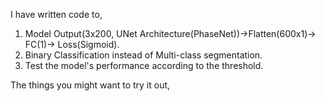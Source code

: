 I have written code to, 

1. Model Output(3x200, UNet Architecture(PhaseNet))->Flatten(600x1)-> FC(1)-> Loss(Sigmoid).
2. Binary Classification instead of Multi-class segmentation.
3. Test the model's performance according to the threshold. 

The things you might want to try it out, 
